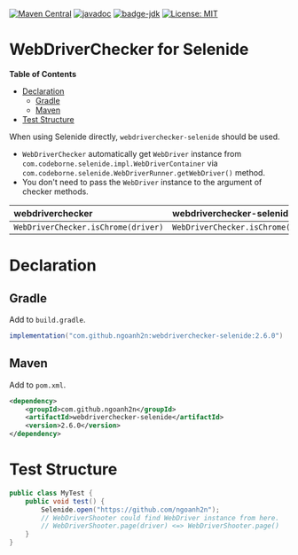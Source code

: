 [![Maven Central](https://maven-badges.herokuapp.com/maven-central/com.github.ngoanh2n/webdriverchecker-selenide/badge.svg)](https://maven-badges.herokuapp.com/maven-central/com.github.ngoanh2n/webdriverchecker-selenide)
[![javadoc](https://javadoc.io/badge2/com.github.ngoanh2n/webdriverchecker-selenide/javadoc.svg)](https://javadoc.io/doc/com.github.ngoanh2n/webdriverchecker-selenide)
[![badge-jdk](https://img.shields.io/badge/jdk-8-blue.svg)](http://www.oracle.com/technetwork/java/javase/downloads/index.html)
[![License: MIT](https://img.shields.io/badge/License-MIT-blueviolet.svg)](https://opensource.org/licenses/MIT)

# WebDriverChecker for Selenide
**Table of Contents**
<!-- TOC -->
* [Declaration](#declaration)
  * [Gradle](#gradle)
  * [Maven](#maven)
* [Test Structure](#test-structure)
<!-- TOC -->

When using Selenide directly, `webdriverchecker-selenide` should be used.
- `WebDriverChecker` automatically get `WebDriver` instance from `com.codeborne.selenide.impl.WebDriverContainer` via `com.codeborne.selenide.WebDriverRunner.getWebDriver()` method.
- You don't need to pass the `WebDriver` instance to the argument of checker methods.

| webdriverchecker                     | webdriverchecker-selenide      |
|:-------------------------------------|:-------------------------------|
| `WebDriverChecker.isChrome(driver)`  | `WebDriverChecker.isChrome()`  |

# Declaration
## Gradle
Add to `build.gradle`.
```gradle
implementation("com.github.ngoanh2n:webdriverchecker-selenide:2.6.0")
```

## Maven
Add to `pom.xml`.
```xml
<dependency>
    <groupId>com.github.ngoanh2n</groupId>
    <artifactId>webdriverchecker-selenide</artifactId>
    <version>2.6.0</version>
</dependency>
```

# Test Structure
```java
public class MyTest {
    public void test() {
        Selenide.open("https://github.com/ngoanh2n");
        // WebDriverShooter could find WebDriver instance from here.
        // WebDriverShooter.page(driver) <=> WebDriverShooter.page()
    }
}
```
